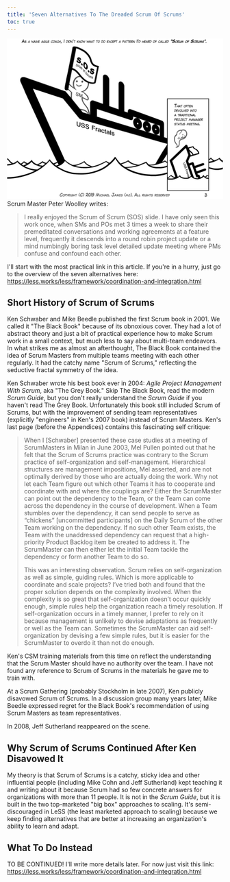 ```yaml
---
title: 'Seven Alternatives To The Dreaded Scrum Of Scrums'
toc: true
---
```

![Scrum of Scrums sucks](../images/scrum-of-scrums-sucks.png)
Scrum Master Peter Woolley writes:
> I really enjoyed the Scrum of Scrum (SOS) slide. I have only seen this work once, when SMs and POs met 3 times a week to share their premeditated conversations and working agreements at a feature level, frequently it descends into a round robin project update or a mind numbingly boring task level detailed update meeting where PMs confuse and confound each other.

I'll start with the most practical link in this article.  If you're in a hurry, just go to the overview of the seven alternatives here:
<https://less.works/less/framework/coordination-and-integration.html>

## Short History of Scrum of Scrums

Ken Schwaber and Mike Beedle published the first Scrum book in 2001.  We called it "The Black Book" because of its obnoxious cover.  They had a lot of abstract theory and just a bit of practical experience how to make Scrum work in a small context, but much less to say about multi-team endeavors.   In what strikes me as almost an afterthought, The Black Book contained the idea of Scrum Masters from multiple teams meeting with each other regularly.  It had the catchy name "Scrum of Scrums," reflecting the seductive fractal symmetry of the idea.

Ken Schwaber wrote his best book ever in 2004: _Agile Project Management With Scrum_, aka "The Grey Book."  Skip The Black Book, read the modern _Scrum Guide_, but you don't really understand the _Scrum Guide_ if you haven't read The Grey Book.  Unfortunately this book still included Scrum of Scrums, but with the improvement of sending team representatives (explicitly "engineers" in Ken's 2007 book) instead of Scrum Masters.  Ken's last page (before the Appendices) contains this fascinating self critique: 

> When I [Schwaber] presented these case studies at a meeting of ScrumMasters in Milan in June 2003, Mel Pullen pointed out that he felt that the Scrum of Scrums practice was contrary to the Scrum practice of self-organization and self-management. Hierarchical structures are management impositions, Mel asserted, and are not optimally derived by those who are actually doing the work. Why not let each Team figure out which other Teams it has to cooperate and coordinate with and where the couplings are? Either the ScrumMaster can point out the dependency to the Team, or the Team can come across the dependency in the course of development. When a Team stumbles over the dependency, it can send people to serve as “chickens” [uncommitted participants] on the Daily Scrum of the other Team working on the dependency. If no such other Team exists, the Team with the unaddressed dependency can request that a high-priority Product Backlog item be created to address it. The ScrumMaster can then either let the initial Team tackle the dependency or form another Team to do so.
> 
> This was an interesting observation. Scrum relies on self-organization as well as simple, guiding rules. Which is more applicable to coordinate and scale projects? I’ve tried both and found that the proper solution depends on the complexity involved. When the complexity is so great that self-organization doesn’t occur quickly enough, simple rules help the organization reach a timely resolution. If self-organization occurs in a timely manner, I prefer to rely on it because management is unlikely to devise adaptations as frequently or well as the Team can. Sometimes the ScrumMaster can aid self-organization by devising a few simple rules, but it is easier for the ScrumMaster to overdo it than not do enough.

Ken's CSM training materials from this time on reflect the understanding that the Scrum Master should have no authority over the team.  I have not found any reference to Scrum of Scrums in the materials he gave me to train with.

At a Scrum Gathering (probably Stockholm in late 2007), Ken publicly disavowed Scrum of Scrums.  In a discussion group many years later, Mike Beedle expressed regret for the Black Book's recommendation of using Scrum Masters as team representatives.

In 2008, Jeff Sutherland reappeared on the scene.

## Why Scrum of Scrums Continued After Ken Disavowed It

My theory is that Scrum of Scrums is a catchy, sticky idea and other influential people (including Mike Cohn and  Jeff Sutherland) kept teaching it and writing about it because Scrum had so few concrete answers for organizations with more than 11 people.  It is not in the *Scrum Guide*, but it is built in the two top-marketed "big box" approaches to scaling.  It's semi-discouraged in LeSS (the least marketed approach to scaling) because we keep finding alternatives that are better at increasing an organization's ability to learn and adapt.

## What To Do Instead

TO BE CONTINUED!  I'll write more details later.  For now just visit this link:
<https://less.works/less/framework/coordination-and-integration.html>
